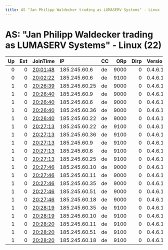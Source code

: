 ```yaml
---
title: AS "Jan Philipp Waldecker trading as LUMASERV Systems" - Linux (22)
---
```


# AS: "Jan Philipp Waldecker trading as LUMASERV Systems" - Linux (22)

|   Up |   Ext | JoinTime                                                                                              | IP            | CC   |   ORp |   Dirp | Version   | Contact                 | Nickname   |   eFamMembers |
|-----:|------:|:------------------------------------------------------------------------------------------------------|:--------------|:-----|------:|-------:|:----------|:------------------------|:-----------|--------------:|
|    0 |     0 | [20:01:48](https://nusenu.github.io/OrNetStats/w/relay/06904591AF6D268038B296A766BB20EBFB9162EA.html) | 185.245.60.6  | de   |  9000 |      0 | 0.4.6.10  | no-reply@example.com    | jwt1       |             2 |
|    0 |     0 | [20:02:22](https://nusenu.github.io/OrNetStats/w/relay/E684E5A6DD02730C4D4E87E51B41CAF5C80B79D5.html) | 185.245.60.6  | de   |  9100 |      0 | 0.4.6.10  | no-reply@example.com    | jwt1       |             2 |
|    1 |     0 | [20:26:39](https://nusenu.github.io/OrNetStats/w/relay/A576F41806E2D1C384D61FFAD18E5DD278F7C412.html) | 185.245.60.25 | de   |  9000 |      0 | 0.4.6.10  | lukasmeier734@gmail.com | jwt35265   |            20 |
|    1 |     0 | [20:26:40](https://nusenu.github.io/OrNetStats/w/relay/2FBB8E550FA480E271ADB4DE835CC840FF205C48.html) | 185.245.60.9  | de   |  9000 |      0 | 0.4.6.10  | lukasmeier734@gmail.com | jwt29963   |            20 |
|    1 |     0 | [20:26:40](https://nusenu.github.io/OrNetStats/w/relay/32AA33DBC6D6BE810D969750CA226E4C3CD31BDC.html) | 185.245.60.6  | de   |  9000 |      0 | 0.4.6.10  | lukasmeier734@gmail.com | jwt85328   |            20 |
|    1 |     0 | [20:26:40](https://nusenu.github.io/OrNetStats/w/relay/CA991AD48B046808780FA07867C4882365391632.html) | 185.245.60.36 | de   |  9000 |      0 | 0.4.6.10  | lukasmeier734@gmail.com | jwt27791   |            20 |
|    1 |     0 | [20:26:40](https://nusenu.github.io/OrNetStats/w/relay/E9209A344F83212452B87D5C97F48E31B3EF1260.html) | 185.245.60.22 | de   |  9000 |      0 | 0.4.6.10  | lukasmeier734@gmail.com | jwt28156   |            20 |
|    1 |     0 | [20:27:13](https://nusenu.github.io/OrNetStats/w/relay/092A70735FCCA753D088CDC60B60F774309AFAC3.html) | 185.245.60.22 | de   |  9100 |      0 | 0.4.6.10  | lukasmeier734@gmail.com | jwt28156   |            20 |
|    1 |     0 | [20:27:13](https://nusenu.github.io/OrNetStats/w/relay/25009D9FA55D89619747995A9087F4D66CE86270.html) | 185.245.60.36 | de   |  9100 |      0 | 0.4.6.10  | lukasmeier734@gmail.com | jwt27791   |            20 |
|    1 |     0 | [20:27:13](https://nusenu.github.io/OrNetStats/w/relay/72CF2FE156F8637A21ACB7D163A9A395D0C02043.html) | 185.245.60.9  | de   |  9100 |      0 | 0.4.6.10  | lukasmeier734@gmail.com | jwt29963   |            20 |
|    1 |     0 | [20:27:13](https://nusenu.github.io/OrNetStats/w/relay/F40016C5A2D7460DA5CCBF8A2346135D6BBC3DD0.html) | 185.245.60.6  | de   |  9100 |      0 | 0.4.6.10  | lukasmeier734@gmail.com | jwt85328   |            20 |
|    1 |     0 | [20:27:13](https://nusenu.github.io/OrNetStats/w/relay/F6F9F942912776066F44D8BDACEC9C5CDA3686F7.html) | 185.245.60.25 | de   |  9100 |      0 | 0.4.6.10  | lukasmeier734@gmail.com | jwt35265   |            20 |
|    1 |     0 | [20:27:46](https://nusenu.github.io/OrNetStats/w/relay/2AA0749879AA2357D5808455B6849CA540BB8588.html) | 185.245.60.10 | de   |  9000 |      0 | 0.4.6.10  | lukasmeier734@gmail.com | jwt81678   |            20 |
|    1 |     0 | [20:27:46](https://nusenu.github.io/OrNetStats/w/relay/3EEDC806C524DF7A4B031CE314806E3FF6CC25F4.html) | 185.245.60.11 | de   |  9000 |      0 | 0.4.6.10  | lukasmeier734@gmail.com | jwt61472   |            20 |
|    1 |     0 | [20:27:46](https://nusenu.github.io/OrNetStats/w/relay/A6056538166C5EB50E1274CAD2094DFE7E2C1A7A.html) | 185.245.60.35 | de   |  9000 |      0 | 0.4.6.10  | lukasmeier734@gmail.com | jwt31142   |            20 |
|    1 |     0 | [20:27:46](https://nusenu.github.io/OrNetStats/w/relay/EAA9A19B375810F9235B6EE12411F3DBEFC9B501.html) | 185.245.60.51 | de   |  9000 |      0 | 0.4.6.10  | lukasmeier734@gmail.com | jwt56166   |            20 |
|    1 |     0 | [20:27:46](https://nusenu.github.io/OrNetStats/w/relay/F936C74B5CAEF3A3E72EA66B8F22DE4DE068B776.html) | 185.245.60.18 | de   |  9000 |      0 | 0.4.6.10  | lukasmeier734@gmail.com | jwt98345   |            20 |
|    1 |     0 | [20:28:19](https://nusenu.github.io/OrNetStats/w/relay/4F0168C18CCADEAB12FCF24D1A69BC7B0595D282.html) | 185.245.60.35 | de   |  9100 |      0 | 0.4.6.10  | lukasmeier734@gmail.com | jwt31142   |            20 |
|    1 |     0 | [20:28:19](https://nusenu.github.io/OrNetStats/w/relay/F386D23FC58CCEE6846E704383C86FFE844F44D2.html) | 185.245.60.10 | de   |  9100 |      0 | 0.4.6.10  | lukasmeier734@gmail.com | jwt81678   |            20 |
|    1 |     0 | [20:28:20](https://nusenu.github.io/OrNetStats/w/relay/31B1567617BBA8DF07A123B415FEEDA7B2219761.html) | 185.245.60.11 | de   |  9100 |      0 | 0.4.6.10  | lukasmeier734@gmail.com | jwt61472   |            20 |
|    1 |     0 | [20:28:20](https://nusenu.github.io/OrNetStats/w/relay/66F45C9CB901EBB4CF24370AA56A2625507CC95B.html) | 185.245.60.51 | de   |  9100 |      0 | 0.4.6.10  | lukasmeier734@gmail.com | jwt56166   |            20 |
|    1 |     0 | [20:28:20](https://nusenu.github.io/OrNetStats/w/relay/C7310D735179A1C7297E6834AA34C04F6CA53D4F.html) | 185.245.60.18 | de   |  9100 |      0 | 0.4.6.10  | lukasmeier734@gmail.com | jwt98345   |            20 |
